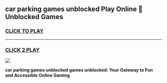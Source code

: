 
## car parking games unblocked Play Online 👋 Unblocked Games
<h3>
<a href="https://premium.freeplayer.one?title=car_parking_games_unblocked&ref=19F">CLICK TO PLAY</a></h3>
<hr>

<h3>
<a href="https://premium.freeplayer.one?title=car_parking_games_unblocked&ref=19F">CLICK 2 PLAY</a>
  
</h3>

<a href="https://premium.freeplayer.one?title=car_parking_games_unblocked&ref=19F"><img src="https://clearcache.store/games.png"></a>


**car parking games unblocked games unblocked: Your Gateway to Fun and Accessible Online Gaming**
